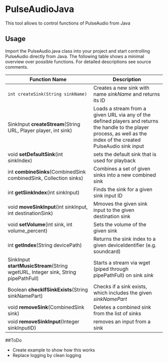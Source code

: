 # PulseAudioJava
This tool allows to control functions of PulseAudio from Java

## Usage
Import the PulseAudio.java class into your project and start controlling PulseAudio directly from Java. The following table shows a minimal overview over possible functions. For detailed descriptions see source comments.

Function Name  | Description
------------- | -------------
```int createSink(String sinkName)``` | Creates a new sink with name *sinkName* and returns its ID
SinkInput **createStream**(String URL, Player player, int sink) | Loads a stream from a given URL via any of the defined players and returns the handle to the player process, as well as the index of the created PulseAudio sink input
void **setDefaultSink**(int sinkIndex) | sets the default sink that is used for playback
int **combineSinks**(CombinedSink combinedSink, Collection<Integer> sinks) | Combines a set of given sinks into a new combined sink
int **getSinkIndex**(int sinkInput) | Finds the sink for a given sink input ID
void **moveSinkInput**(int sinkInput, int destinationSink) | Mmoves the given sink input to the given destination sink
void **setVolume**(int sink, int volume_percent) | Sets the volume of the given sink
int **getIndex**(String devicePath) | Returns the sink index to a given deviceIdentifier (e.g. soundcard)
SinkInput **startMusicStream**(String wgetURL, Integer sink, String pipePathFull) | Starts a stream via wget (piped through pipePathFull) on sink *sink*
Boolean **checkIfSinkExists**(String sinkNamePart) | Checks if a sink exists, which includes the given *sinkNamePart*
void **removeSink**(CombinedSink sink) | Deletes a combined sink from the list of sinks
void **removeSinkInput**(Integer sinkInputID) | removes an input from a sink

##ToDo
- Create example to show how this works
- Replace logging by clean logging